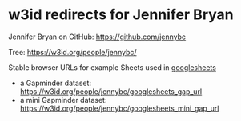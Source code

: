 w3id redirects for Jennifer Bryan
==============================

Jennifer Bryan on GitHub: <https://github.com/jennybc>

Tree: https://w3id.org/people/jennybc/

Stable browser URLs for example Sheets used in [googlesheets](https://github.com/jennybc/googlesheets)

  * a Gapminder dataset: <https://w3id.org/people/jennybc/googlesheets_gap_url>
  * a mini Gapminder dataset: <https://w3id.org/people/jennybc/googlesheets_mini_gap_url>
